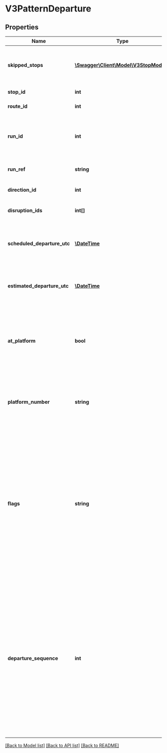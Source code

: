 # V3PatternDeparture

## Properties
Name | Type | Description | Notes
------------ | ------------- | ------------- | -------------
**skipped_stops** | [**\Swagger\Client\Model\V3StopModel[]**](V3StopModel.md) | The stops to be skipped following the current departure in order. | [optional] 
**stop_id** | **int** | Stop identifier | [optional] 
**route_id** | **int** | Route identifier | [optional] 
**run_id** | **int** | Numeric trip/service run identifier. Defaults to -1 when run identifier is Alphanumeric | [optional] 
**run_ref** | **string** | Alphanumeric trip/service run identifier | [optional] 
**direction_id** | **int** | Direction of travel identifier | [optional] 
**disruption_ids** | **int[]** | Disruption information identifier(s) | [optional] 
**scheduled_departure_utc** | [**\DateTime**](\DateTime.md) | Scheduled (i.e. timetabled) departure time and date in ISO 8601 UTC format | [optional] 
**estimated_departure_utc** | [**\DateTime**](\DateTime.md) | Real-time estimate of departure time and date in ISO 8601 UTC format | [optional] 
**at_platform** | **bool** | Indicates if the metropolitan train service is at the platform at the time of query; returns false for other modes | [optional] 
**platform_number** | **string** | Platform number at stop (metropolitan train only; returns null for other modes) | [optional] 
**flags** | **string** | Flag indicating special condition for run (e.g. RR Reservations Required, GC Guaranteed Connection, DOO Drop Off Only, PUO Pick Up Only, MO Mondays only, TU Tuesdays only, WE Wednesdays only, TH Thursdays only, FR Fridays only, SS School days only; ignore E flag) | [optional] 
**departure_sequence** | **int** | Chronological sequence for the departures in a run. Order ascendingly by this field to get chronological order (earliest first) of departures with the same run_ref. NOTE, this field is not always N+1 or N-1 of the previous or following departure. e.g 100, 200, 250, 300 instead of 1, 2, 3, 4 | [optional] 

[[Back to Model list]](../README.md#documentation-for-models) [[Back to API list]](../README.md#documentation-for-api-endpoints) [[Back to README]](../README.md)


